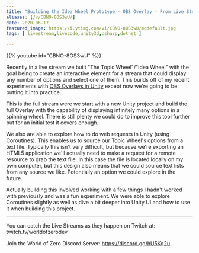 ```yaml
---
title: "Building the Idea Wheel Prototype - OBS Overlay - From Live Stream"
aliases: [/v/CBNO-8OS3wU/]
date: 2020-06-17
featured_image: https://i.ytimg.com/vi/CBNO-8OS3wU/mqdefault.jpg
tags: [ livestream,livecode,unity3d,csharp,dotnet ]

---
```


{{% youtube id="CBNO-8OS3wU" %}}

Recently in a live stream we built "The Topic Wheel"/"Idea Wheel" with the goal being to create an interactive element for a stream that could display any number of options and select one of them. This builds off of my recent experiments with [OBS Overlays in Unity](https://youtu.be/940uUL0Nvwc) except now we're going to be putting it into practice.

This is the full stream were we start with a new Unity project and build the full Overlay with the capability of displaying infinitely many options in a spinning wheel. There is still plenty we could do to improve this tool further but for an initial test it covers enough.

We also are able to explore how to do web requests in Unity (using Coroutines). This enables us to source our Topic Wheel's options from a text file. Typically this isn't very difficult, but because we're exporting an HTML5 application we'll actually need to make a request for a remote resource to grab the text file. In this case the file is located locally on my own computer, but this design also means that we could source text lists from any source we like. Potentially an option we could explore in the future.

Actually building this involved working with a few things I hadn't worked with previously and was a fun experiment. We were able to explore Coroutines slightly as well as dive a bit deeper into Unity UI and how to use it when building this project.

***

You can catch the Live Streams as they happen on Twitch at: twitch.tv/worldofzerodev

Join the World of Zero Discord Server: https://discord.gg/hU5Kq2u